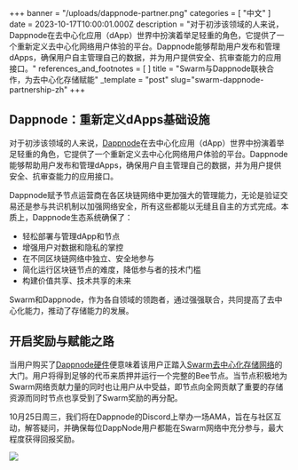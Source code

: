 +++
banner = "/uploads/dappnode-partner.png"
categories = [ "中文" ]
date = 2023-10-17T10:00:01.000Z
description = "对于初涉该领域的人来说，Dappnode在去中心化应用（dApp）世界中扮演着举足轻重的角色，它提供了一个重新定义去中心化网络用户体验的平台。Dappnode能够帮助用户发布和管理dApps，确保用户自主管理自己的数据，并为用户提供安全、抗审查能力的应用接口。"
references_and_footnotes = [ ]
title = "Swarm与Dappnode联袂合作，为去中心化存储赋能"
_template = "post"
slug="swarm-dappnode-partnership-zh"
+++


## Dappnode：重新定义dApps基础设施

对于初涉该领域的人来说，[Dappnode](https://dappnode.com/)在去中心化应用（dApp）世界中扮演着举足轻重的角色，它提供了一个重新定义去中心化网络用户体验的平台。Dappnode能够帮助用户发布和管理dApps，确保用户自主管理自己的数据，并为用户提供安全、抗审查能力的应用接口。

Dappnode赋予节点运营商在各区块链网络中更加强大的管理能力，无论是验证交易还是参与共识机制以加强网络安全，所有这些都能以无缝且自主的方式完成。本质上，Dappnode生态系统确保了：

- 轻松部署与管理dApp和节点
- 增强用户对数据和隐私的掌控
- 在不同区块链网络中独立、安全地参与
- 简化运行区块链节点的难度，降低参与者的技术门槛
- 构建价值共享、技术共享的未来

Swarm和Dappnode，作为各自领域的领跑者，通过强强联合，共同提高了去中心化能力，推动了存储能力的发展。

## 开启奖励与赋能之路

当用户购买了[Dappnode硬件](https://dappnode.com/collections/all)便意味着该用户正踏入[Swarm去中心化存储网络](https://www.ethswarm.org/)的大门。用户将得到足够的代币来质押并运行一个完整的Bee节点。当节点积极地为Swarm网络贡献力量的同时也让用户从中受益，即节点向全网贡献了重要的存储资源而同时节点也享受到了Swarm奖励的再分配。

10月25日周三，我们将在Dappnode的Discord上举办一场AMA，旨在与社区互动，解答疑问，并确保每位DappNode用户都能在Swarm网络中充分参与，最大程度获得回报奖励。

![](/uploads/flayer-dappnode.png)
